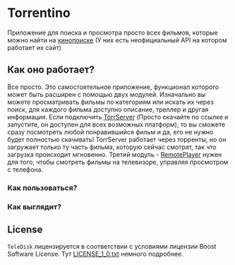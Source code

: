 # Torrentino

Приложение для поиска и просмотра просто всех фильмов, которые можно найти на [кинопоиске](https://www.kinopoisk.ru/) (У них есть неофициальный API на котором работает их сайт)

## Как оно работает?

Все просто. Это самостоятельное приложение, функционал которого может быть расширен с помощью двух модулей. Изначально вы можете просматривать фильмы по категориям или искать их через поиск, для каждого фильма доступно описание, треллер и другая информация. Если подключить [TorrServer](https://github.com/YouROK/TorrServer/releases) (Просто скачайте по ссылке и запустите, он доступен для всех возможных платформ), то вы сможете сразу посмотреть любой понравившийся фильм и да, его не нужно будет полностью скачивать! TorrServer работает через торренты, но он загружает только ту часть фильма, которую сейчас смотрят, так что загрузка происходит мгновенно. Третий модуль - [RemotePlayer](https://github.com/Rikki1004/RemotePlayer) нужен для того, чтобы смотреть фильмы на телевизоре, управляя просмотром с телефона.

### Как пользоваться?

 
 ### Как выглядит?

<a name="license"></a>
## License
`TeleDisk` лицензируется в соответствии с условиями лицензии Boost Software License. Тут [LICENSE_1_0.txt](http://www.boost.org/LICENSE_1_0.txt) немного подробнее.
